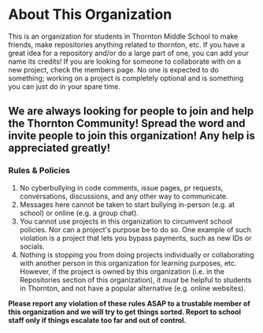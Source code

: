 # About This Organization

This is an organization for students in Thornton Middle School to make friends, make repositories anything related to thornton, etc. If you have a great idea for a repository and/or do a large part of one, you can add your name its credits! If you are looking for someone to collaborate with on a new project, check the members page. No one is expected to do something; working on a project is completely optional and is something you can just do in your spare time. 

## We are always looking for people to join and help the Thornton Community! Spread the word and invite people to join this organization! Any help is appreciated greatly!



### Rules & Policies
1. No cyberbullying in code comments, issue pages, pr requests, conversations, discussions, and any other way to communicate.
2. Messages here cannot be taken to start bullying in-person (e.g. at school) or online (e.g. a group chat).
3. You cannot use projects in this organization to circumvent school policies. Nor can a project's purpose be to do so. One example of such violation is a project that lets you bypass payments, such as new IDs or socials.
4. Nothing is stopping you from doing projects individually or collaborating with another person in this organization for learning purposes, etc. However, if the project is owned by this organization (i.e. in the Repositories section of this organization), it *must* be helpful to students in Thornton, and not have a popular alternative (e.g. online websites).

**Please report any violation of these rules ASAP to a trustable member of this organization and we will try to get things sorted. Report to school staff only if things escalate too far and out of control.**
